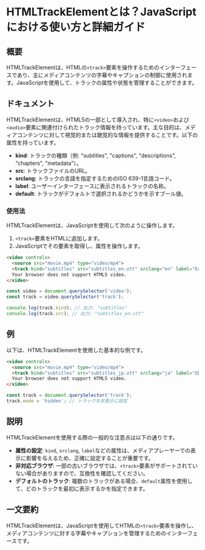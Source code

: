 <!--
Meta Description: # HTMLTrackElementとは？JavaScriptにおける使い方と詳細ガイド ## 概要 HTMLTrackElementは、HTMLの`<track>`要素を操作するためのインターフェースであり、主にメディアコンテンツの字幕やキャプションの制御に使用されます。JavaScriptを使用...
Meta Keywords: track, video, src, kind, htmltrackelementは
-->

# HTMLTrackElementとは？JavaScriptにおける使い方と詳細ガイド

## 概要
HTMLTrackElementは、HTMLの`<track>`要素を操作するためのインターフェースであり、主にメディアコンテンツの字幕やキャプションの制御に使用されます。JavaScriptを使用して、トラックの属性や状態を管理することができます。

## ドキュメント
HTMLTrackElementは、HTML5の一部として導入され、特に`<video>`および`<audio>`要素に関連付けられたトラック情報を持っています。主な目的は、メディアコンテンツに対して視覚的または聴覚的な情報を提供することです。以下の属性を持っています。

- **kind**: トラックの種類（例: "subtitles", "captions", "descriptions", "chapters", "metadata"）。
- **src**: トラックファイルのURL。
- **srclang**: トラックの言語を指定するためのISO 639-1言語コード。
- **label**: ユーザーインターフェースに表示されるトラックの名称。
- **default**: トラックがデフォルトで選択されるかどうかを示すブール値。

### 使用法
HTMLTrackElementは、JavaScriptを使用して次のように操作します。

1. `<track>`要素をHTMLに追加します。
2. JavaScriptでその要素を取得し、属性を操作します。

```html
<video controls>
  <source src="movie.mp4" type="video/mp4">
  <track kind="subtitles" src="subtitles_en.vtt" srclang="en" label="English" default>
  Your browser does not support HTML5 video.
</video>
```

```javascript
const video = document.querySelector('video');
const track = video.querySelector('track');

console.log(track.kind); // 出力: "subtitles"
console.log(track.src); // 出力: "subtitles_en.vtt"
```

## 例
以下は、HTMLTrackElementを使用した基本的な例です。

```html
<video controls>
  <source src="movie.mp4" type="video/mp4">
  <track kind="subtitles" src="subtitles_jp.vtt" srclang="ja" label="日本語">
  Your browser does not support HTML5 video.
</video>
```

```javascript
const track = document.querySelector('track');
track.mode = 'hidden'; // トラックを非表示に設定
```

## 説明
HTMLTrackElementを使用する際の一般的な注意点は以下の通りです。

- **属性の設定**: `kind`, `srclang`, `label`などの属性は、メディアプレーヤーでの表示に影響を与えるため、正確に設定することが重要です。
- **非対応ブラウザ**: 一部の古いブラウザでは、`<track>`要素がサポートされていない場合がありますので、互換性を確認してください。
- **デフォルトのトラック**: 複数のトラックがある場合、`default`属性を使用して、どのトラックを最初に表示するかを指定できます。

## 一文要約
HTMLTrackElementは、JavaScriptを使用してHTMLの`<track>`要素を操作し、メディアコンテンツに対する字幕やキャプションを管理するためのインターフェースです。
